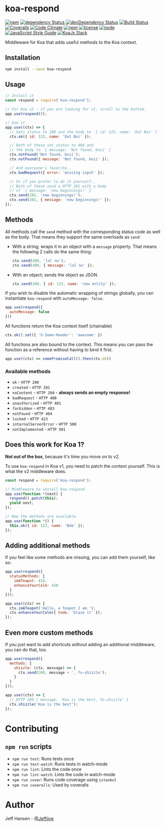 # koa-respond

[![npm](https://img.shields.io/npm/v/koa-respond.svg)](https://www.npmjs.com/package/koa-respond)
[![dependency Status](https://img.shields.io/david/jeffijoe/koa-respond.svg)](https://david-dm.org/jeffijoe/koa-respond)
[![devDependency Status](https://img.shields.io/david/dev/jeffijoe/koa-respond.svg)](https://david-dm.org/jeffijoe/koa-respond)
[![Build Status](https://img.shields.io/travis/jeffijoe/koa-respond.svg)](https://travis-ci.org/jeffijoe/koa-respond)
[![Coveralls](https://img.shields.io/coveralls/jeffijoe/koa-respond.svg)](https://coveralls.io/github/jeffijoe/koa-respond)
[![Code Climate](https://img.shields.io/codeclimate/github/jeffijoe/koa-respond.svg)](https://codeclimate.com/github/jeffijoe/koa-respond)
[![npm](https://img.shields.io/npm/dt/koa-respond.svg)](https://www.npmjs.com/package/koa-respond)
[![license](https://img.shields.io/npm/l/koa-respond.svg)](https://github.com/jeffijoe/koa-respond/blob/master/LICENSE.md)
[![node](https://img.shields.io/node/v/koa-respond.svg)](https://www.npmjs.com/package/koa-respond)
[![JavaScript Style Guide](https://img.shields.io/badge/code%20style-standard-brightgreen.svg)](http://standardjs.com/)
<a href="https://communityinviter.com/apps/koa-js/koajs" rel="KoaJs Slack Community">![KoaJs Slack](https://img.shields.io/badge/Koa.Js-Slack%20Channel-Slack.svg?longCache=true&style=for-the-badge)</a>


Middleware for Koa that adds useful methods to the Koa context.

## Installation

```bash
npm install --save koa-respond
```

## Usage

```js
// Install it
const respond = require('koa-respond');

// For Koa v2 - if you are looking for v1, scroll to the bottom.
app.use(respond());

// Use it
app.use((ctx) => {
  // Sets status to 200 and the body to `{ id: 123, name: 'Dat Boi' }`
  ctx.ok({ id: 123, name: 'Dat Boi' });

  // Both of these set status to 404 and
  // the body to `{ message: 'Not found, boii' }`
  ctx.notFound('Not found, boii');
  ctx.notFound({ message: 'Not found, boii' });

  // And everyone's favorite..
  ctx.badRequest({ error: 'missing input' });

  // Or if you prefer to do it yourself..
  // Both of these send a HTTP 201 with a body
  // of `{ message: 'new beginnings!' }`
  ctx.send(201, 'new beginnings!');
  ctx.send(201, { message: 'new beginnings!' });
});
```

## Methods

All methods call the `send` method with the corresponding status code as well as the body. That means they support the same overloads as `send`:

* With a string; wraps it in an object with a `message` property. That means the following 2 calls do the same thing:

  ```js
  ctx.send(400, 'lol no');
  ctx.send(400, { message: 'lol no' });
  ```

* With an object; sends the object as JSON.

  ```js
  ctx.send(200, { id: 123, name: 'new entity' });
  ```

If you wish to disable the automatic wrapping of strings globally, you can instantiate `koa-respond` with `autoMessage: false`.

```js
app.use(respond({
  autoMessage: false
}))
```

All functions return the Koa context itself (chainable)

```js
ctx.ok().set({ 'X-Some-Header': 'awesome' })
```

All functions are also bound to the context. This means you can pass the function as a reference without having to bind it first.

```js
app.use((ctx) => somePromiseCall().then(ctx.ok))
```

### Available methods

* `ok` - `HTTP 200`
* `created` - `HTTP 201`
* `noContent` - `HTTP 204` - **always sends an empty response!**
* `badRequest` - `HTTP 400`
* `unauthorized` - `HTTP 401`
* `forbidden` - `HTTP 403`
* `notFound` - `HTTP 404`
* `locked` - `HTTP 423`
* `internalServerError` - `HTTP 500`
* `notImplemented` - `HTTP 501`

## Does this work for Koa 1?

**Not out of the box**, because it's time you move on to v2.

To use `koa-respond` in Koa v1, you need to patch the context yourself. This is what the v2 middleware does.

```js
const respond = require('koa-respond');

// Middleware to install koa-respond.
app.use(function *(next) {
  respond().patch(this);
  yield next;
});

// Now the methods are available.
app.use(function *() {
  this.ok({ id: 123, name: 'Bob' });
});
```

## Adding additional methods

If you feel like some methods are missing, you can add them yourself, like so:

```js
app.use(respond({
  statusMethods: {
    imATeapot: 418,
    enhanceYourCalm: 420
  }
}));

app.use((ctx) => {
  ctx.imATeapot('Hello, a Teapot I am.');
  ctx.enhanceYourCalm({ todo: 'blaze it' });
});
```

## Even more custom methods

If you just want to add shortcuts without adding an additional middleware, you can do that, too.

```js
app.use(respond({
  methods: {
    shizzle: (ctx, message) => {
      ctx.send(200, message + ', fo-shizzle');
    }
  }
}));

app.use((ctx) => {
  // HTTP 200 { message: 'Koa is the best, fo-shizzle' }
  ctx.shizzle('Koa is the best');
});
```

# Contributing

## `npm run` scripts

* `npm run test`: Runs tests once
* `npm run test-watch`: Runs tests in watch-mode
* `npm run lint`: Lints the code once
* `npm run lint-watch`: Lints the code in watch-mode
* `npm run cover`: Runs code coverage using `istanbul`
* `npm run coveralls`: Used by coveralls

# Author

Jeff Hansen - [@Jeffijoe](https://twitter.com/Jeffijoe)
